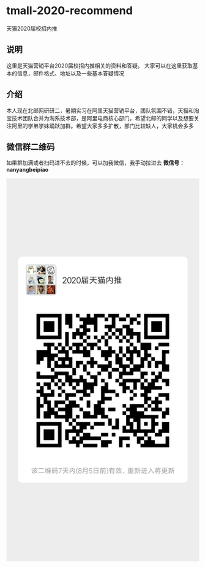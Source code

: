 # tmall-2020-recommend
天猫2020届校招内推

## 说明
这里是天猫营销平台2020届校招内推相关的资料和答疑。
大家可以在这里获取基本的信息，邮件格式、地址以及一些基本答疑情况

## 介绍
本人现在北邮网研研二，暑期实习在阿里天猫营销平台，团队氛围不错，天猫和淘宝技术团队合并为淘系技术部，是阿里电商核心部门，希望北邮的同学以及想要关注阿里的学弟学妹踊跃加群。希望大家多多扩散，部门比较缺人，大家机会多多

## 微信群二维码
如果群加满或者扫码进不去的时候，可以加我微信，我手动拉进去
**微信号：nanyangbeipiao**

![天猫2020届内推群二维码](https://github.com/lyflipped/tmall-2020-recommend/blob/master/%E7%B4%A0%E6%9D%90/%E5%86%85%E6%8E%A8%E7%BE%A4%E4%BA%8C%E7%BB%B4%E7%A0%81.png?raw=true)

